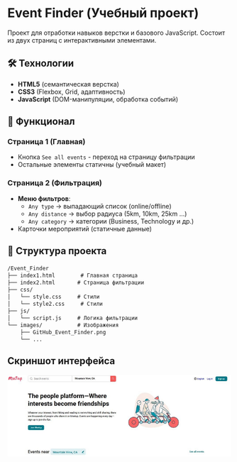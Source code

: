 # Event Finder (Учебный проект)

Проект для отработки навыков верстки и базового JavaScript. Состоит из двух страниц с интерактивными элементами.

## 🛠 Технологии

- **HTML5** (семантическая верстка)
- **CSS3** (Flexbox, Grid, адаптивность)
- **JavaScript** (DOM-манипуляции, обработка событий)

## 🚀 Функционал

### Страница 1 (Главная)

- Кнопка `See all events` - переход на страницу фильтрации
- Остальные элементы статичны (учебный макет)

### Страница 2 (Фильтрация)

- **Меню фильтров**:
  - `Any type` → выпадающий список (online/offline)
  - `Any distance` → выбор радиуса (5km, 10km, 25km ...)
  - `Any category` → категории (Business, Technology и др.)
- Карточки мероприятий (статичные данные)

## 📁 Структура проекта

```
/Event_Finder
├── index1.html        # Главная страница
├── index2.html       # Страница фильтрации
├── css/
│   └── style.css     # Стили
│   └── style2.css     # Стили
├── js/
│   └── script.js     # Логика фильтрации
└── images/           # Изображения
    ├── GitHub_Event_Finder.png
    └── ...
```

## Скриншот интерфейса

<img src="images/GitHub_Event_Finder.png" width="800" alt="Главная страница">
